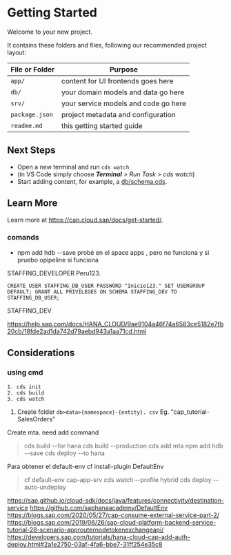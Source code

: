 # Getting Started

Welcome to your new project.

It contains these folders and files, following our recommended project layout:

File or Folder | Purpose
---------|----------
`app/` | content for UI frontends goes here
`db/` | your domain models and data go here
`srv/` | your service models and code go here
`package.json` | project metadata and configuration
`readme.md` | this getting started guide


## Next Steps

- Open a new terminal and run `cds watch` 
- (in VS Code simply choose _**Terminal** > Run Task > cds watch_)
- Start adding content, for example, a [db/schema.cds](db/schema.cds).


## Learn More

Learn more at https://cap.cloud.sap/docs/get-started/.


### comands
- npm add hdb --save
probé en el space apps , pero no funciona y si pruebo opipeline si funciona


STAFFING_DEVELOPER
Peru123.

``CREATE USER STAFFING_DB_USER PASSWORD "Inicio123." SET USERGROUP DEFAULT;
GRANT ALL PRIVILEGES ON SCHEMA STAFFING_DEV TO STAFFING_DB_USER;``

STAFFING_DEV


https://help.sap.com/docs/HANA_CLOUD/9ae9104a46f74a6583ce5182e7fb20cb/18fde2ad1da742d79aebd943a1aa71cd.html





## Considerations

### using cmd
    1. cds init
    2. cds build
    3. cds watch


1. Create folder `db>data>{namespace}-{entity}. csv`
Eg. "cap_tutorial-SalesOrders"


Create mta. need add command
> cds build --for hana
> cds build --production
> cds add mta
> npm add hdb --save
> cds deploy  --to hana


Para obtener el default-env
cf install-plugin DefaultEnv
> cf default-env cap-app-srv
> cds watch --profile hybrid
>  cds deploy --auto-undeploy



https://sap.github.io/cloud-sdk/docs/java/features/connectivity/destination-service
https://github.com/saphanaacademy/DefaultEnv
https://blogs.sap.com/2020/05/27/cap-consume-external-service-part-2/
https://blogs.sap.com/2019/06/26/sap-cloud-platform-backend-service-tutorial-28-scenario-approuternodetokenexchangeapi/
https://developers.sap.com/tutorials/hana-cloud-cap-add-auth-deploy.html#2a1e2750-03af-4fa6-bbe7-31ff254e35c8
